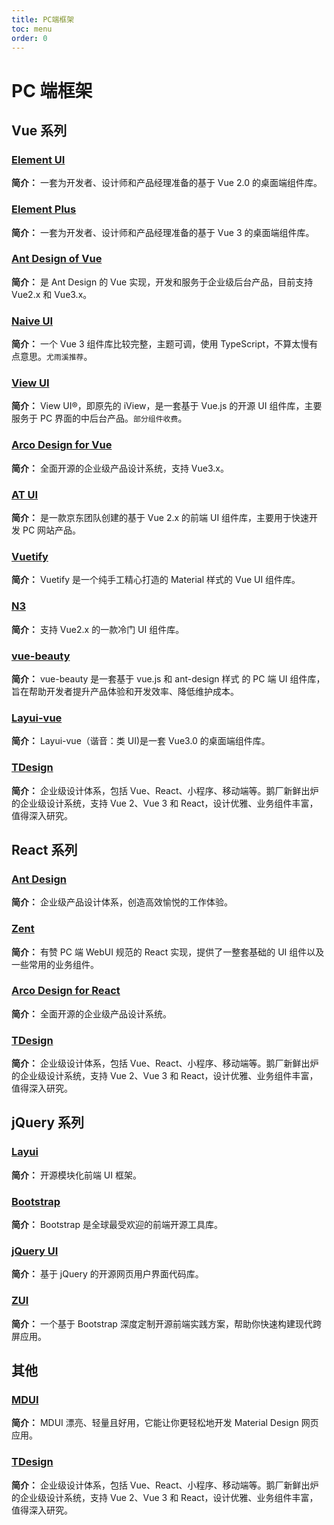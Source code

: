 ```yaml
---
title: PC端框架
toc: menu
order: 0
---
```


# PC 端框架

## Vue 系列

### [Element UI](https://element.eleme.cn/#/zh-CN)

**简介：** 一套为开发者、设计师和产品经理准备的基于 Vue 2.0 的桌面端组件库。

### [Element Plus](https://element-plus.gitee.io/zh-CN/)

**简介：** 一套为开发者、设计师和产品经理准备的基于 Vue 3 的桌面端组件库。

### [Ant Design of Vue](https://www.antdv.com/docs/vue/introduce-cn/)

**简介：** 是 Ant Design 的 Vue 实现，开发和服务于企业级后台产品，目前支持 Vue2.x 和 Vue3.x。

### [Naive UI](https://www.naiveui.com/zh-CN/os-theme)

**简介：** 一个 Vue 3 组件库比较完整，主题可调，使用 TypeScript，不算太慢有点意思。`尤雨溪推荐`。

### [View UI](http://v1.iviewui.com/)

**简介：** View UI®，即原先的 iView，是一套基于 Vue.js 的开源 UI 组件库，主要服务于 PC 界面的中后台产品。`部分组件收费`。

### [Arco Design for Vue](https://arco.design/)

**简介：** 全面开源的企业级产品设计系统，支持 Vue3.x。

### [AT UI](https://at-ui.github.io/at-ui/#/zh)

**简介：** 是一款京东团队创建的基于 Vue 2.x 的前端 UI 组件库，主要用于快速开发 PC 网站产品。

### [Vuetify](https://vuetifyjs.com/zh-Hans/)

**简介：** Vuetify 是一个纯手工精心打造的 Material 样式的 Vue UI 组件库。

### [N3](https://n3-components.github.io/N3-components/index.html)

**简介：** 支持 Vue2.x 的一款冷门 UI 组件库。

### [vue-beauty](https://fe-driver.github.io/vue-beauty/#/components/start)

**简介：** vue-beauty 是一套基于 vue.js 和 ant-design 样式 的 PC 端 UI 组件库，旨在帮助开发者提升产品体验和开发效率、降低维护成本。

### [Layui-vue](http://layui-vue.pearadmin.com/zh-CN/index)

**简介：** Layui-vue（谐音：类 UI)是一套 Vue3.0 的桌面端组件库。

### [TDesign](https://tdesign.tencent.com/)

**简介：** 企业级设计体系，包括 Vue、React、小程序、移动端等。鹅厂新鲜出炉的企业级设计系统，支持 Vue 2、Vue 3 和 React，设计优雅、业务组件丰富，值得深入研究。

## React 系列

### [Ant Design](https://ant.design/index-cn)

**简介：** 企业级产品设计体系，创造高效愉悦的工作体验。

### [Zent](https://youzan.github.io/zent/zh/guides/install)

**简介：** 有赞 PC 端 WebUI 规范的 React 实现，提供了一整套基础的 UI 组件以及一些常用的业务组件。

### [Arco Design for React](https://arco.design/react/docs/start)

**简介：** 全面开源的企业级产品设计系统。

### [TDesign](https://tdesign.tencent.com/)

**简介：** 企业级设计体系，包括 Vue、React、小程序、移动端等。鹅厂新鲜出炉的企业级设计系统，支持 Vue 2、Vue 3 和 React，设计优雅、业务组件丰富，值得深入研究。

## jQuery 系列

### [Layui](https://www.layuiweb.com/index.htm)

**简介：** 开源模块化前端 UI 框架。

### [Bootstrap](https://v4.bootcss.com/)

**简介：** Bootstrap 是全球最受欢迎的前端开源工具库。

### [jQuery UI](https://www.jqueryui.org.cn/)

**简介：** 基于 jQuery 的开源网页用户界面代码库。

### [ZUI](https://www.openzui.com/)

**简介：** 一个基于 Bootstrap 深度定制开源前端实践方案，帮助你快速构建现代跨屏应用。

## 其他

### [MDUI](https://www.mdui.org/)

**简介：** MDUI 漂亮、轻量且好用，它能让你更轻松地开发 Material Design 网页应用。

### [TDesign](https://tdesign.tencent.com/)

**简介：** 企业级设计体系，包括 Vue、React、小程序、移动端等。鹅厂新鲜出炉的企业级设计系统，支持 Vue 2、Vue 3 和 React，设计优雅、业务组件丰富，值得深入研究。
